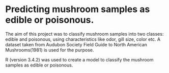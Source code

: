 # Predicting mushroom samples as edible or poisonous.

The aim of this project was to classify mushroom samples into two classes: edible and poisonous, using characteristics like odor, gill size, color etc. A dataset taken from Audubon Society Field Guide to North American Mushrooms(1981) is used for the purpose.

R (version 3.4.2) was used to create a model to classify the mushroom samples as edible or poisonous. 
